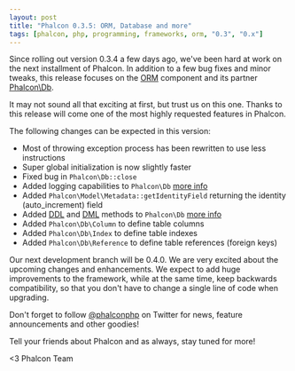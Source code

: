 ```yaml
---
layout: post
title: "Phalcon 0.3.5: ORM, Database and more"
tags: [phalcon, php, programming, frameworks, orm, "0.3", "0.x"]
---
```


Since rolling out version 0.3.4 a few days ago, we've been hard at work on the next installment of Phalcon. In addition to a few bug fixes and minor tweaks, this release focuses on the [ORM](https://docs.phalconphp.com/latest/en/db-models) component and its partner [Phalcon\Db](https://docs.phalconphp.com/latest/en/api/Phalcon_Db).

It may not sound all that exciting at first, but trust us on this one. Thanks to this release will come one of the most highly requested features in Phalcon. 

The following changes can be expected in this version:

<!--more-->
- Most of throwing exception process has been rewritten to use less instructions
- Super global initialization is now slightly faster
- Fixed bug in `Phalcon\Db::close`
- Added logging capabilities to `Phalcon\Db` [more info](https://docs.phalconphp.com/latest/en/db-models#logging-low-level-sql-statements)
- Added `Phalcon\Model\Metadata::getIdentityField` returning the identity (auto_increment) field
- Added [DDL](http://en.wikipedia.org/wiki/Data_Definition_Language) and [DML](http://en.wikipedia.org/wiki/Data_Manipulation_Language) methods to `Phalcon\Db` 
  [more info](https://docs.phalconphp.com/latest/en/db#creating-altering-dropping-tables)
- Added `Phalcon\Db\Column` to define table columns
- Added `Phalcon\Db\Index` to define table indexes
- Added `Phalcon\Db\Reference` to define table references (foreign keys)

Our next development branch will be 0.4.0. We are very excited about the upcoming changes and enhancements. We expect to add huge improvements to the framework, while at the same time, keep backwards compatibility, so that you don't have to change a single line of code when upgrading.

Don't forget to follow [@phalconphp](https://twitter.com/#/phalconphp) on Twitter for news, feature announcements and other goodies! 

Tell your friends about Phalcon and as always, stay tuned for more!


<3 Phalcon Team

